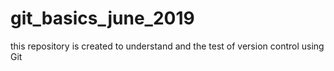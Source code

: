# git_basics_june_2019
this repository is created to understand and the test of version control using Git
